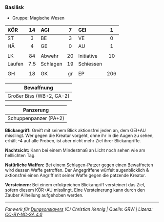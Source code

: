 ### Basilisk

- Gruppe: Magische Wesen

| KÖR    | 14  | AGI      |  7  | GEI        |  1  |
| :----- | :-: | :------- | :-: | :--------- | :-: |
| ST     |  3  | BE       |  3  | VE         |  0  |
| HÄ     |  4  | GE       |  0  | AU         |  1  |
|        |     |          |     |            |     |
| LK     | 84  | Abwehr   | 20  | Initiative | 10  |
| Laufen | 7.5 | Schlagen | 19  | Schiessen  |     |
|        |     |          |     |            |     |
| GH     | 18  | GK       | gr  | EP         | 206 |

|        Bewaffnung        |
| :----------------------: |
| Großer Biss (WB+2, GA-2) |

|       Panzerung       |
| :-------------------: |
| Schuppenpanzer (PA+2) |

**Blickangriff:** Greift mit seinem Blick aktionsfrei jeden an, dem GEI+AU misslingt. Wer gegen die Kreatur vorgeht, ohne ihr in die Augen zu sehen, erhält -4 auf alle Proben, ist aber nicht mehr Ziel ihrer Blickangriffe.

**Nachtsicht:** Kann bei einem Mindestmaß an Licht noch sehen wie am helllichten Tag.

**Natürliche Waffen:** Bei einem Schlagen-Patzer gegen einen Bewaffneten wird dessen Waffe getroffen. Der Angegriffene würfelt augenblicklich & aktionsfrei einen Angriff mit seiner Waffe gegen die patzende Kreatur.

**Versteinern:** Bei einem erfolgreichen Blickangriff versteinert das Ziel, sofern diesem KÖR+AU misslingt. Eine Versteinerung kann durch den Zauber Allheilung aufgehoben werden.

---

_Fanwerk für [Dungeonslayers](https://www.dungeonslayers.net/) (C) Christian Kennig | Quelle: GRW | Lizenz: [CC-BY-NC-SA 4.0](https://creativecommons.org/licenses/by-nc-sa/4.0/deed.de)_
